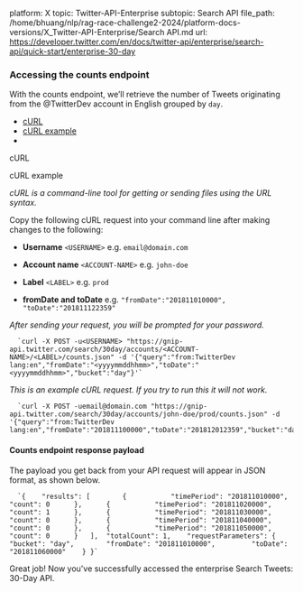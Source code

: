 platform: X
topic: Twitter-API-Enterprise
subtopic: Search API
file_path: /home/bhuang/nlp/rag-race-challenge2-2024/platform-docs-versions/X_Twitter-API-Enterprise/Search API.md
url: https://developer.twitter.com/en/docs/twitter-api/enterprise/search-api/quick-start/enterprise-30-day


### Accessing the counts endpoint

With the counts endpoint, we’ll retrieve the number of Tweets originating from the @TwitterDev account in English grouped by `day`.

* [cURL](#tab1)
* [cURL example](#tab2)
* [](#tab4)

cURL

cURL example

_cURL is a command-line tool for getting or sending files using the URL syntax._

Copy the following cURL request into your command line after making changes to the following:

* **Username** `<USERNAME>` e.g. `email@domain.com`  
    
* **Account name** `<ACCOUNT-NAME>` e.g. `john-doe`  
    
* **Label** `<LABEL>` e.g. `prod`  
    
* **fromDate and toDate** e.g. `"fromDate":"201811010000", "toDate":"201811122359"`

_After sending your request, you will be prompted for your password._

      `curl -X POST -u<USERNAME> "https://gnip-api.twitter.com/search/30day/accounts/<ACCOUNT-NAME>/<LABEL>/counts.json" -d '{"query":"from:TwitterDev lang:en","fromDate":"<yyyymmddhhmm>","toDate":"<yyyymmddhhmm>","bucket":"day"}'`
    

_This is an example cURL request. If you try to run this it will not work._ 

      `curl -X POST -uemail@domain.com "https://gnip-api.twitter.com/search/30day/accounts/john-doe/prod/counts.json" -d '{"query":"from:TwitterDev lang:en","fromDate":"201811100000","toDate":"201812012359","bucket":"day"}'`
    

#### Counts endpoint response payload

The payload you get back from your API request will appear in JSON format, as shown below.

      `{ 	"results": [ 		{ 			"timePeriod": "201811010000", 			"count": 0 		}, 		{ 			"timePeriod": "201811020000", 			"count": 1 		}, 		{ 			"timePeriod": "201811030000", 			"count": 0 		}, 		{ 			"timePeriod": "201811040000", 			"count": 0 		}, 		{ 			"timePeriod": "201811050000", 			"count": 0 		} 	], 	"totalCount": 1, 	"requestParameters": { 		"bucket": "day", 		"fromDate": "201811010000", 		"toDate": "201811060000" 	} }`
    

Great job! Now you've successfully accessed the enterprise Search Tweets: 30-Day API.
